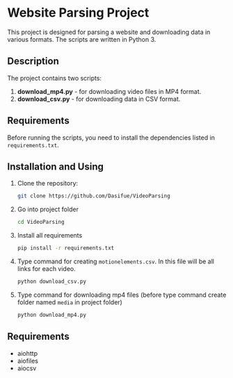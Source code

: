 # Website Parsing Project

This project is designed for parsing a website and downloading data in various formats. The scripts are written in Python 3.

## Description

The project contains two scripts:
1. **download_mp4.py** - for downloading video files in MP4 format.
2. **download_csv.py** - for downloading data in CSV format.

## Requirements

Before running the scripts, you need to install the dependencies listed in `requirements.txt`.


## Installation and Using

1. Clone the repository:
   ```bash
   git clone https://github.com/Dasifue/VideoParsing
   ```
2. Go into project folder
   ```bash
   cd VideoParsing
   ```
3. Install all requirements

    ```bash
    pip install -r requirements.txt
    ```
4. Type command for creating `motionelements.csv`. In this file will be all links for each video.
    ```bash
    python download_csv.py
    ```
5. Type command for downloading mp4 files (before type command create folder named `media` in project folder)
    ```bash
    python download_mp4.py
    ```

## Requirements
* aiohttp
* aiofiles
* aiocsv